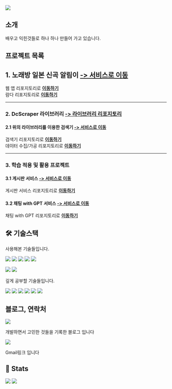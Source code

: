 ![](https://capsule-render.vercel.app/api?type=waving&color=91f48a&height=120&text=spiaminto's%20GitHub&animation=fadeIn&fontColor=4d4d4d&fontSize=50)

소개
---
배우고 익힌것들로 하나 하나 만들어 가고 있습니다.

프로젝트 목록
---
## 1. 노래방 일본 신곡 알림이 **[-> 서비스로 이동](https://jsongnoti.com)**   
웹 앱 리포지토리로 **[이동하기](https://github.com/spiaminto/JsongNoti-web)**   
람다 리포지토리로 **[이동하기](https://github.com/spiaminto/JsongNoti)**  

---
### 2. DcScraper 라이브러리 **[-> 라이브러리 리포지토리](https://github.com/spiaminto/DcScraper)**   
#### 2.1 위의 라이브러리를 이용한 검색기 **[-> 서비스로 이동](http://spia.ap-northeast-2.elasticbeanstalk.com/gitgallsearch)**     
검색기 리포지토리로 **[이동하기](https://github.com/spiaminto/GitGallSearch)**   
데이터 수집/가공 리포지토리로 **[이동하기](https://github.com/spiaminto/GitGallSearchBack)**

---
### 3. 학습 적용 및 활용 프로젝트
#### 3.1 게시판 서비스 **[-> 서비스로 이동](http://spia.ap-northeast-2.elasticbeanstalk.com/spiaboard/boards)**  
게시판 서비스 리포지토리로 **[이동하기](https://github.com/spiaminto/boardJpa)**  
#### 3.2 채팅 with GPT 서비스 **[-> 서비스로 이동](http://spia.ap-northeast-2.elasticbeanstalk.com/spiachat/lobby)**   
채팅 with GPT 리포지토리로 **[이동하기](https://github.com/spiaminto/spiaChat)**

## 🛠️ 기술스택
사용해본 기술들입니다.  
  
![](https://img.shields.io/badge/HTML-e34f26?style=flat-square&logo=HTML5&logoColor=white)
![](https://img.shields.io/badge/CSS-1592b6?style=flat-square&logo=CSS3&logoColor=white)
![](https://img.shields.io/badge/Bootstrap-795eb3?style=flat-square&logo=Bootstrap&logoColor=white)
![](https://img.shields.io/badge/Javascript-f7df1e?style=flat-square&logo=Javascript&logoColor=white)
![](https://img.shields.io/badge/Jquery-0769ad?style=flat-square&logo=Jquery&logoColor=white)  

![](https://img.shields.io/badge/ElasticBeanstalk-dd6d33?style=flat-square&logo=AmazonWebServices&logoColor=white) 
![](https://img.shields.io/badge/AWSLambda-ffba75?style=flat-square&logo=AWSLambda&logoColor=white) 

  
깊게 공부할 기술들입니다.  
  
![](https://img.shields.io/badge/Java-007396?style=flat-square&logo=Java&logoColor=white)
![](https://img.shields.io/badge/SpringBoot-6DB33F?style=flat-square&logo=Spring-Boot&logoColor=white) 
![](https://img.shields.io/badge/Thymeleaf-6D933F?style=flat-square&logo=Thymeleaf&logoColor=white) 
![](https://img.shields.io/badge/MySQL-4479A1?style=flat-square&logo=MySQL&logoColor=white) 
![](https://img.shields.io/badge/PostgreSQL-3776ab?style=flat-square&logo=PostgreSQL&logoColor=white)
![](https://img.shields.io/badge/AmazonAWS-FF7F00?style=flat-square&logo=AmazonWebServices&logoColor=white)

## 블로그, 연락처
[![](https://img.shields.io/badge/Tistory-000000?style=flat-square&logo=Tistory&logoColor=white&link=https://spiaminto.tistory.com/)](https://spiaminto.tistory.com/)
  
개발하면서 고민한 것들을 기록한 블로그 입니다

[![](https://img.shields.io/badge/Gmail-EA4335?style=flat-square&logo=Gmail&logoColor=white&link=mailto:spiaminto@gmail.com)](mailto:spiaminto@gmail.com)

Gmail링크 입니다

## 🏅 Stats

![](https://github-readme-stats.vercel.app/api?username=spiaminto&bg_color=180,00000000,00000000&title_color=4d4d4d&text_color=4d4d4d) 
![](https://github-readme-stats.vercel.app/api/top-langs/?username=spiaminto&layout=compact&bg_color=180,00000000,00000000&title_color=4d4d4d&text_color=4d4d4d)